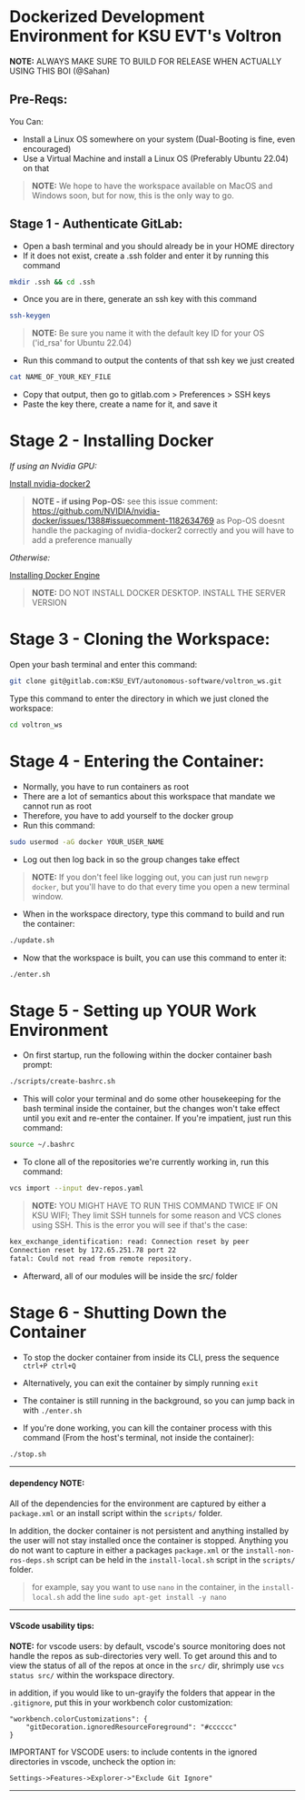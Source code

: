 # Dockerized Development Environment for KSU EVT's Voltron
**NOTE:** ALWAYS MAKE SURE TO BUILD FOR RELEASE WHEN ACTUALLY USING THIS BOI (@Sahan)


## Pre-Reqs:
You Can:
- Install a Linux OS somewhere on your system (Dual-Booting is fine, even encouraged)
- Use a Virtual Machine and install a Linux OS (Preferably Ubuntu 22.04) on that

> **NOTE:** We hope to have the workspace available on MacOS and Windows soon, but for now, this is the only way to go.


## Stage 1 - Authenticate GitLab:
- Open a bash terminal and you should already be in your HOME directory
- If it does not exist, create a .ssh folder and enter it by running this command
```bash
mkdir .ssh && cd .ssh
```
- Once you are in there, generate an ssh key with this command
```bash
ssh-keygen
```
> **NOTE:** Be sure you name it with the default key ID for your OS ('id_rsa' for Ubuntu 22.04)
- Run this command to output the contents of that ssh key we just created
```bash
cat NAME_OF_YOUR_KEY_FILE
```
- Copy that output, then go to gitlab.com > Preferences > SSH keys
- Paste the key there, create a name for it, and save it


# Stage 2 - Installing Docker

*If using an Nvidia GPU:*

[Install nvidia-docker2](https://docs.nvidia.com/datacenter/cloud-native/container-toolkit/install-guide.html#setting-up-nvidia-container-toolkit)

>**NOTE - if using Pop-OS:** see this issue comment: https://github.com/NVIDIA/nvidia-docker/issues/1388#issuecomment-1182634769 as Pop-OS doesnt handle the packaging of nvidia-docker2 correctly and you will have to add a preference manually

*Otherwise:*

[Installing Docker Engine](https://docs.docker.com/engine/install/)

>**NOTE:** DO NOT INSTALL DOCKER DESKTOP. INSTALL THE SERVER VERSION


# Stage 3 - Cloning the Workspace:
Open your bash terminal and enter this command:
```bash
git clone git@gitlab.com:KSU_EVT/autonomous-software/voltron_ws.git
```

Type this command to enter the directory in which we just cloned the workspace:
```bash
cd voltron_ws
```

# Stage 4 - Entering the Container:

- Normally, you have to run containers as root
- There are a lot of semantics about this workspace that mandate we cannot run as root
- Therefore, you have to add yourself to the docker group
- Run this command:
```bash
sudo usermod -aG docker YOUR_USER_NAME
```
- Log out then log back in so the group changes take effect
>**NOTE:** If you don't feel like logging out, you can just run `newgrp docker`, but you'll have to do that every time you open a new terminal window. 

- When in the workspace directory, type this command to build and run the container:
```bash
./update.sh
```

- Now that the workspace is built, you can use this command to enter it:
```bash
./enter.sh
```

# Stage 5 - Setting up YOUR Work Environment

- On first startup, run the following within the docker container bash prompt:
```bash
./scripts/create-bashrc.sh
```

- This will color your terminal and do some other housekeeping for the bash terminal inside the container, but the changes won't take effect until you exit and re-enter the container. If you're impatient, just run this command:
```bash
source ~/.bashrc
```

- To clone all of the repositories we're currently working in, run this command:
```bash
vcs import --input dev-repos.yaml
```

> **NOTE:** YOU MIGHT HAVE TO RUN THIS COMMAND TWICE IF ON KSU WIFI; They limit SSH tunnels for some reason and VCS clones using SSH. This is the error you will see if that's the case:
```bash
kex_exchange_identification: read: Connection reset by peer
Connection reset by 172.65.251.78 port 22
fatal: Could not read from remote repository.
```

- Afterward, all of our modules will be inside the src/ folder


# Stage 6 - Shutting Down the Container

- To stop the docker container from inside its CLI, press the sequence `ctrl+P ctrl+Q`

- Alternatively, you can exit the container by simply running `exit`

- The container is still running in the background, so you can jump back in with `./enter.sh`

- If you're done working, you can kill the container process with this command (From the host's terminal, not inside the container):
```bash
./stop.sh
```
---

#### dependency **NOTE:**

All of the dependencies for the environment are captured by either a `package.xml` or an install script within the `scripts/` folder.

In addition, the docker container is not persistent and anything installed by the user will not stay installed once the container is stopped. Anything you do not want to capture in either a packages `package.xml` or the `install-non-ros-deps.sh` script can be held in the `install-local.sh` script in the `scripts/` folder.

> for example, say you want to use `nano` in the container, in the `install-local.sh` add the line `sudo apt-get install -y nano`

---

#### VScode usability tips:
**NOTE:** for vscode users: by default, vscode's source monitoring does not handle the repos as sub-directories very well. To get around this and to view the status of all of the repos at once in the `src/` dir, shrimply use `vcs status src/` within the workspace directory.

in addition, if you would like to un-grayify the folders that appear in the `.gitignore`, put this in your workbench color customization:

```
"workbench.colorCustomizations": {
    "gitDecoration.ignoredResourceForeground": "#cccccc"
}
```

IMPORTANT for VSCODE users: to include contents in the ignored directories in vscode, uncheck the option in:

`Settings->Features->Explorer->"Exclude Git Ignore"`

---
